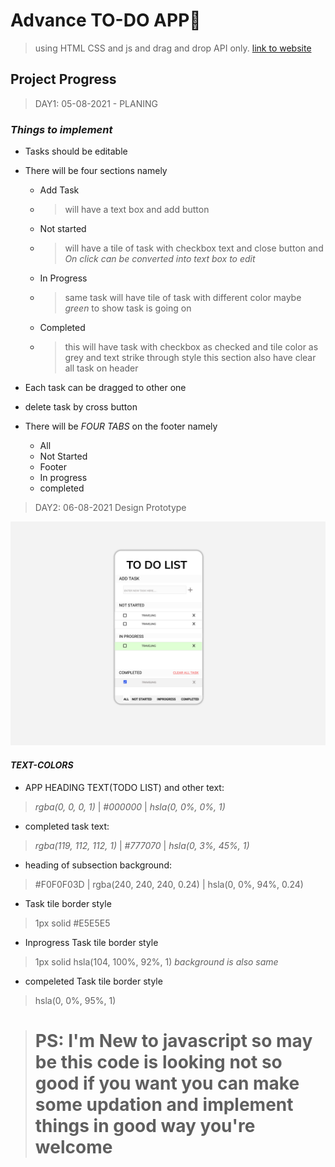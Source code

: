 # **Advance TO-DO APP**🕺
>using HTML CSS and js and drag and drop API only.
[link to website]( https://gsashish.github.io/TO-DO_LIST/)
## **Project Progress**
>DAY1: 05-08-2021 - PLANING
### *Things to implement*
* Tasks should be editable
* There will be four  sections namely
    * Add Task
    * >will have a text box and add button 
    * Not started
    * >will have a tile of task with checkbox text and close button and *On click can be converted into text box to edit* 
    * In Progress
    * >same task will have tile of task with different color maybe *green* to show task is going on 
    *  Completed
    * >this will have task with checkbox as checked and tile color as grey and text strike through style this section also have clear all task on header
* Each task can be dragged to other one

* delete task by cross button
* There will be *FOUR TABS* on the footer namely
    * All
    * Not Started 
    * Footer 
    * In progress
    * completed

>DAY2: 06-08-2021 Design Prototype 

![Image for my Design](images/Desktop.png)
#### *TEXT-COLORS*
* APP HEADING TEXT(TODO LIST) and other text: 
>*rgba(0, 0, 0, 1)* | *#000000* | *hsla(0, 0%, 0%, 1)*
* completed task text: 
>*rgba(119, 112, 112, 1)* | *#777070* | *hsla(0, 3%, 45%, 1)*
* heading of subsection background:
>#F0F0F03D | rgba(240, 240, 240, 0.24) | hsla(0, 0%, 94%, 0.24)
* Task tile border style
>1px solid #E5E5E5  
* Inprogress Task tile border style
>1px solid  hsla(104, 100%, 92%, 1) *background is also same*
* compeleted Task tile border style
> hsla(0, 0%, 95%, 1)


># PS: I'm New to javascript so may be this code is looking not so good if you want you can make some updation and implement things in good way you're welcome 





